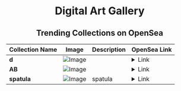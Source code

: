 <div align="center">

# Digital Art Gallery

## Trending Collections on OpenSea

| Collection Name                       | Image                                                                                     | Description                       | OpenSea Link                                                                                          |
|---------------------------------------|-------------------------------------------------------------------------------------------|-----------------------------------|--------------------------------------------------------------------------------------------------------|
| **d** | ![Image](https://i.seadn.io/s/raw/files/f20d5b3ed93d4d69d0d04611050454f3.jpg?w=500&auto=format?w=200&auto=format) |  | <details><summary>Link</summary>[d](https://opensea.io/collection/d-9989)</details> |
| **AB** | ![Image](https://i.seadn.io/s/raw/files/2e51f0ced806697ab50f64bcf41b01fe.jpg?w=500&auto=format?w=200&auto=format) |  | <details><summary>Link</summary>[AB](https://opensea.io/collection/ab-4333)</details> |
| **spatula** | ![Image](https://i.seadn.io/s/raw/files/b3d9e6726ebf6f32ec2b000fa63e1c46.jpg?w=500&auto=format?w=200&auto=format) | spatula | <details><summary>Link</summary>[spatula](https://opensea.io/collection/spatula-5)</details> |

</div>